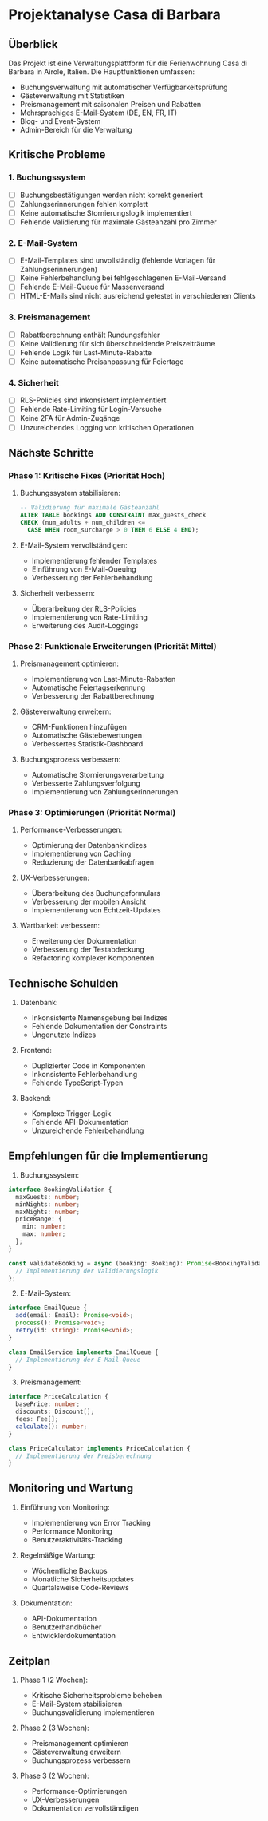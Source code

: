 # Projektanalyse Casa di Barbara

## Überblick

Das Projekt ist eine Verwaltungsplattform für die Ferienwohnung Casa di Barbara in Airole, Italien. Die Hauptfunktionen umfassen:

- Buchungsverwaltung mit automatischer Verfügbarkeitsprüfung
- Gästeverwaltung mit Statistiken
- Preismanagement mit saisonalen Preisen und Rabatten
- Mehrsprachiges E-Mail-System (DE, EN, FR, IT)
- Blog- und Event-System
- Admin-Bereich für die Verwaltung

## Kritische Probleme

### 1. Buchungssystem
- [ ] Buchungsbestätigungen werden nicht korrekt generiert
- [ ] Zahlungserinnerungen fehlen komplett
- [ ] Keine automatische Stornierungslogik implementiert
- [ ] Fehlende Validierung für maximale Gästeanzahl pro Zimmer

### 2. E-Mail-System
- [ ] E-Mail-Templates sind unvollständig (fehlende Vorlagen für Zahlungserinnerungen)
- [ ] Keine Fehlerbehandlung bei fehlgeschlagenen E-Mail-Versand
- [ ] Fehlende E-Mail-Queue für Massenversand
- [ ] HTML-E-Mails sind nicht ausreichend getestet in verschiedenen Clients

### 3. Preismanagement
- [ ] Rabattberechnung enthält Rundungsfehler
- [ ] Keine Validierung für sich überschneidende Preiszeiträume
- [ ] Fehlende Logik für Last-Minute-Rabatte
- [ ] Keine automatische Preisanpassung für Feiertage

### 4. Sicherheit
- [ ] RLS-Policies sind inkonsistent implementiert
- [ ] Fehlende Rate-Limiting für Login-Versuche
- [ ] Keine 2FA für Admin-Zugänge
- [ ] Unzureichendes Logging von kritischen Operationen

## Nächste Schritte

### Phase 1: Kritische Fixes (Priorität Hoch)
1. Buchungssystem stabilisieren:
   ```sql
   -- Validierung für maximale Gästeanzahl
   ALTER TABLE bookings ADD CONSTRAINT max_guests_check 
   CHECK (num_adults + num_children <= 
     CASE WHEN room_surcharge > 0 THEN 6 ELSE 4 END);
   ```

2. E-Mail-System vervollständigen:
   - Implementierung fehlender Templates
   - Einführung von E-Mail-Queuing
   - Verbesserung der Fehlerbehandlung

3. Sicherheit verbessern:
   - Überarbeitung der RLS-Policies
   - Implementierung von Rate-Limiting
   - Erweiterung des Audit-Loggings

### Phase 2: Funktionale Erweiterungen (Priorität Mittel)
1. Preismanagement optimieren:
   - Implementierung von Last-Minute-Rabatten
   - Automatische Feiertagserkennung
   - Verbesserung der Rabattberechnung

2. Gästeverwaltung erweitern:
   - CRM-Funktionen hinzufügen
   - Automatische Gästebewertungen
   - Verbessertes Statistik-Dashboard

3. Buchungsprozess verbessern:
   - Automatische Stornierungsverarbeitung
   - Verbesserte Zahlungsverfolgung
   - Implementierung von Zahlungserinnerungen

### Phase 3: Optimierungen (Priorität Normal)
1. Performance-Verbesserungen:
   - Optimierung der Datenbankindizes
   - Implementierung von Caching
   - Reduzierung der Datenbankabfragen

2. UX-Verbesserungen:
   - Überarbeitung des Buchungsformulars
   - Verbesserung der mobilen Ansicht
   - Implementierung von Echtzeit-Updates

3. Wartbarkeit verbessern:
   - Erweiterung der Dokumentation
   - Verbesserung der Testabdeckung
   - Refactoring komplexer Komponenten

## Technische Schulden

1. Datenbank:
   - Inkonsistente Namensgebung bei Indizes
   - Fehlende Dokumentation der Constraints
   - Ungenutzte Indizes

2. Frontend:
   - Duplizierter Code in Komponenten
   - Inkonsistente Fehlerbehandlung
   - Fehlende TypeScript-Typen

3. Backend:
   - Komplexe Trigger-Logik
   - Fehlende API-Dokumentation
   - Unzureichende Fehlerbehandlung

## Empfehlungen für die Implementierung

1. Buchungssystem:
```typescript
interface BookingValidation {
  maxGuests: number;
  minNights: number;
  maxNights: number;
  priceRange: {
    min: number;
    max: number;
  };
}

const validateBooking = async (booking: Booking): Promise<BookingValidation> => {
  // Implementierung der Validierungslogik
};
```

2. E-Mail-System:
```typescript
interface EmailQueue {
  add(email: Email): Promise<void>;
  process(): Promise<void>;
  retry(id: string): Promise<void>;
}

class EmailService implements EmailQueue {
  // Implementierung der E-Mail-Queue
}
```

3. Preismanagement:
```typescript
interface PriceCalculation {
  basePrice: number;
  discounts: Discount[];
  fees: Fee[];
  calculate(): number;
}

class PriceCalculator implements PriceCalculation {
  // Implementierung der Preisberechnung
}
```

## Monitoring und Wartung

1. Einführung von Monitoring:
   - Implementierung von Error Tracking
   - Performance Monitoring
   - Benutzeraktivitäts-Tracking

2. Regelmäßige Wartung:
   - Wöchentliche Backups
   - Monatliche Sicherheitsupdates
   - Quartalsweise Code-Reviews

3. Dokumentation:
   - API-Dokumentation
   - Benutzerhandbücher
   - Entwicklerdokumentation

## Zeitplan

1. Phase 1 (2 Wochen):
   - Kritische Sicherheitsprobleme beheben
   - E-Mail-System stabilisieren
   - Buchungsvalidierung implementieren

2. Phase 2 (3 Wochen):
   - Preismanagement optimieren
   - Gästeverwaltung erweitern
   - Buchungsprozess verbessern

3. Phase 3 (2 Wochen):
   - Performance-Optimierungen
   - UX-Verbesserungen
   - Dokumentation vervollständigen
